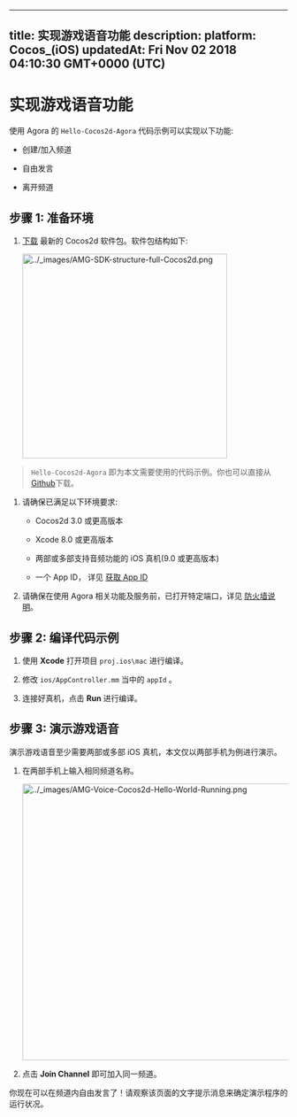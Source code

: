 
---
title: 实现游戏语音功能
description: 
platform: Cocos_(iOS)
updatedAt: Fri Nov 02 2018 04:10:30 GMT+0000 (UTC)
---
# 实现游戏语音功能
使用 Agora 的 `Hello-Cocos2d-Agora` 代码示例可以实现以下功能:

-   创建/加入频道

-   自由发言

-   离开频道


## 步骤 1: 准备环境

1.  [下载](https://docs.agora.io/cn/Agora%20Platform/downloads) 最新的 Cocos2d 软件包。软件包结构如下:

    <img alt="../_images/AMG-SDK-structure-full-Cocos2d.png" src="https://web-cdn.agora.io/docs-files/cn/AMG-SDK-structure-full-Cocos2d.png" style="width: 370.0px;"/>

> `Hello-Cocos2d-Agora` 即为本文需要使用的代码示例。你也可以直接从 [Github](https://github.com/AgoraIO/Hello-Cocos2d-Agora/)下载。

1.  请确保已满足以下环境要求:

    -   Cocos2d 3.0 或更高版本

    -   Xcode 8.0 或更高版本

    -   两部或多部支持音频功能的 iOS 真机\(9.0 或更高版本\)

    -   一个 App ID， 详见 [获取 App ID](../../cn/Agora%20Platform/token.md)

2.  请确保在使用 Agora 相关功能及服务前，已打开特定端口，详见 [防火墙说明](../../cn/Agora%20Platform/firewall.md)。


## 步骤 2: 编译代码示例

1.  使用 **Xcode** 打开项目 `proj.ios\mac` 进行编译。

2.  修改 `ios/AppController.mm` 当中的 `appId` 。

3.  连接好真机，点击 **Run** 进行编译。


## 步骤 3: 演示游戏语音

演示游戏语音至少需要两部或多部 iOS 真机，本文仅以两部手机为例进行演示。

1.  在两部手机上输入相同频道名称。

    <img alt="../_images/AMG-Voice-Cocos2d-Hello-World-Running.png" src="https://web-cdn.agora.io/docs-files/cn/AMG-Voice-Cocos2d-Hello-World-Running.png" style="width: 500.0px;"/>

2.  点击 **Join Channel** 即可加入同一频道。

你现在可以在频道内自由发言了！请观察该页面的文字提示消息来确定演示程序的运行状况。


